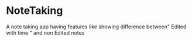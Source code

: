 # NoteTaking
A note taking app having features like showing difference between" Edited with time " and non Edited notes 
